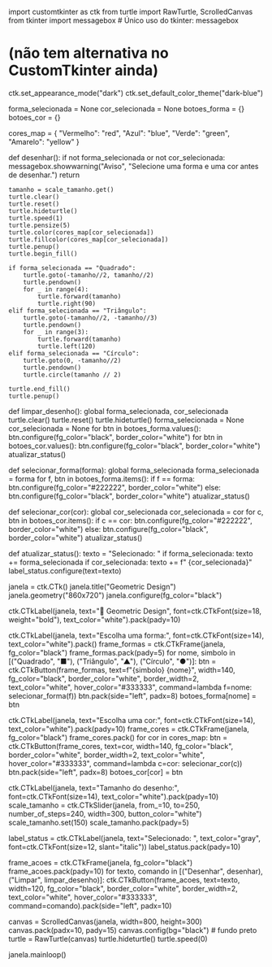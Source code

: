 import customtkinter as ctk
from turtle import RawTurtle, ScrolledCanvas
from tkinter import messagebox  # Único uso do tkinter: messagebox
# (não tem alternativa no CustomTkinter ainda)


ctk.set_appearance_mode("dark")
ctk.set_default_color_theme("dark-blue")


forma_selecionada = None
cor_selecionada = None
botoes_forma = {}
botoes_cor = {}

cores_map = {
    "Vermelho": "red",
    "Azul": "blue",
    "Verde": "green",
    "Amarelo": "yellow"
}

def desenhar():
    if not forma_selecionada or not cor_selecionada:
        messagebox.showwarning("Aviso", "Selecione uma forma e uma cor antes de desenhar.")
        return

    tamanho = scale_tamanho.get()
    turtle.clear()
    turtle.reset()
    turtle.hideturtle()
    turtle.speed(1)
    turtle.pensize(5)
    turtle.color(cores_map[cor_selecionada])
    turtle.fillcolor(cores_map[cor_selecionada])
    turtle.penup()
    turtle.begin_fill()

    if forma_selecionada == "Quadrado":
        turtle.goto(-tamanho//2, tamanho//2)
        turtle.pendown()
        for _ in range(4):
            turtle.forward(tamanho)
            turtle.right(90)
    elif forma_selecionada == "Triângulo":
        turtle.goto(-tamanho//2, -tamanho//3)
        turtle.pendown()
        for _ in range(3):
            turtle.forward(tamanho)
            turtle.left(120)
    elif forma_selecionada == "Círculo":
        turtle.goto(0, -tamanho//2)
        turtle.pendown()
        turtle.circle(tamanho // 2)

    turtle.end_fill()
    turtle.penup()

def limpar_desenho():
    global forma_selecionada, cor_selecionada
    turtle.clear()
    turtle.reset()
    turtle.hideturtle()
    forma_selecionada = None
    cor_selecionada = None
    for btn in botoes_forma.values():
        btn.configure(fg_color="black", border_color="white")
    for btn in botoes_cor.values():
        btn.configure(fg_color="black", border_color="white")
    atualizar_status()

def selecionar_forma(forma):
    global forma_selecionada
    forma_selecionada = forma
    for f, btn in botoes_forma.items():
        if f == forma:
            btn.configure(fg_color="#222222", border_color="white")
        else:
            btn.configure(fg_color="black", border_color="white")
    atualizar_status()

def selecionar_cor(cor):
    global cor_selecionada
    cor_selecionada = cor
    for c, btn in botoes_cor.items():
        if c == cor:
            btn.configure(fg_color="#222222", border_color="white")
        else:
            btn.configure(fg_color="black", border_color="white")
    atualizar_status()

def atualizar_status():
    texto = "Selecionado: "
    if forma_selecionada:
        texto += forma_selecionada
    if cor_selecionada:
        texto += f" {cor_selecionada}"
    label_status.configure(text=texto)


janela = ctk.CTk()
janela.title("Geometric Design")
janela.geometry("860x720")
janela.configure(fg_color="black")


ctk.CTkLabel(janela, text="🎨 Geometric Design", font=ctk.CTkFont(size=18, weight="bold"), text_color="white").pack(pady=10)


ctk.CTkLabel(janela, text="Escolha uma forma:", font=ctk.CTkFont(size=14), text_color="white").pack()
frame_formas = ctk.CTkFrame(janela, fg_color="black")
frame_formas.pack(pady=5)
for nome, simbolo in [("Quadrado", "■"), ("Triângulo", "▲"), ("Círculo", "●")]:
    btn = ctk.CTkButton(frame_formas, text=f"{simbolo} {nome}", width=140,
                        fg_color="black", border_color="white", border_width=2,
                        text_color="white", hover_color="#333333",
                        command=lambda f=nome: selecionar_forma(f))
    btn.pack(side="left", padx=8)
    botoes_forma[nome] = btn


ctk.CTkLabel(janela, text="Escolha uma cor:", font=ctk.CTkFont(size=14), text_color="white").pack(pady=10)
frame_cores = ctk.CTkFrame(janela, fg_color="black")
frame_cores.pack()
for cor in cores_map:
    btn = ctk.CTkButton(frame_cores, text=cor, width=140,
                        fg_color="black", border_color="white", border_width=2,
                        text_color="white", hover_color="#333333",
                        command=lambda c=cor: selecionar_cor(c))
    btn.pack(side="left", padx=8)
    botoes_cor[cor] = btn


ctk.CTkLabel(janela, text="Tamanho do desenho:", font=ctk.CTkFont(size=14), text_color="white").pack(pady=10)
scale_tamanho = ctk.CTkSlider(janela, from_=10, to=250, number_of_steps=240, width=300, button_color="white")
scale_tamanho.set(150)
scale_tamanho.pack(pady=5)


label_status = ctk.CTkLabel(janela, text="Selecionado: ", text_color="gray", font=ctk.CTkFont(size=12, slant="italic"))
label_status.pack(pady=10)


frame_acoes = ctk.CTkFrame(janela, fg_color="black")
frame_acoes.pack(pady=10)
for texto, comando in [("Desenhar", desenhar), ("Limpar", limpar_desenho)]:
    ctk.CTkButton(frame_acoes, text=texto, width=120,
                  fg_color="black", border_color="white", border_width=2,
                  text_color="white", hover_color="#333333",
                  command=comando).pack(side="left", padx=10)


canvas = ScrolledCanvas(janela, width=800, height=300)
canvas.pack(padx=10, pady=15)
canvas.config(bg="black")  # fundo preto
turtle = RawTurtle(canvas)
turtle.hideturtle()
turtle.speed(0)


janela.mainloop()
